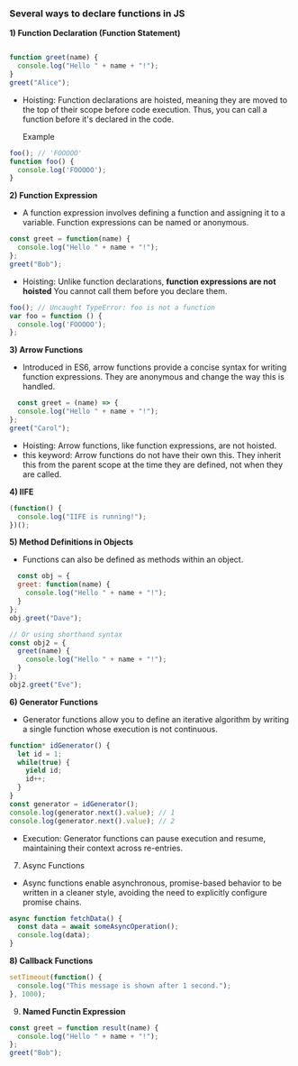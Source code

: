 ### Several ways to declare functions in JS

**1) Function Declaration (Function Statement)**

```js

function greet(name) {
  console.log("Hello " + name + "!");
}
greet("Alice");

```

- Hoisting: Function declarations are hoisted, meaning they are moved to the top of their scope before code execution. Thus, you can call a function before it's declared in the code.

  Example

```js
foo(); // 'FOOOOO'
function foo() {
  console.log('FOOOOO');
}
```

**2) Function Expression**

- A function expression involves defining a function and assigning it to a variable. Function expressions can be named or anonymous.

```js
const greet = function(name) {
  console.log("Hello " + name + "!");
};
greet("Bob");
```

- Hoisting: Unlike function declarations, **function expressions are not hoisted** You cannot call them before you declare them.

```js
foo(); // Uncaught TypeError: foo is not a function
var foo = function () {
  console.log('FOOOOO');
};
```

**3) Arrow Functions**

- Introduced in ES6, arrow functions provide a concise syntax for writing function expressions. They are anonymous and change the way this is handled.

```js
  const greet = (name) => {
  console.log("Hello " + name + "!");
};
greet("Carol");
```
- Hoisting: Arrow functions, like function expressions, are not hoisted.
- this keyword: Arrow functions do not have their own this. They inherit this from the parent scope at the time they are defined, not when they are called.



**4) IIFE**

```js
(function() {
  console.log("IIFE is running!");
})();

```


**5)  Method Definitions in Objects**

- Functions can also be defined as methods within an object.

```js
  const obj = {
  greet: function(name) {
    console.log("Hello " + name + "!");
  }
};
obj.greet("Dave");

// Or using shorthand syntax
const obj2 = {
  greet(name) {
    console.log("Hello " + name + "!");
  }
};
obj2.greet("Eve");
```

**6) Generator Functions**

- Generator functions allow you to define an iterative algorithm by writing a single function whose execution is not continuous.

```js
function* idGenerator() {
  let id = 1;
  while(true) {
    yield id;
    id++;
  }
}
const generator = idGenerator();
console.log(generator.next().value); // 1
console.log(generator.next().value); // 2
```

- Execution: Generator functions can pause execution and resume, maintaining their context across re-entries.


7) Async Functions

- Async functions enable asynchronous, promise-based behavior to be written in a cleaner style, avoiding the need to explicitly configure promise chains.


```js
async function fetchData() {
  const data = await someAsyncOperation();
  console.log(data);
}
```

**8) Callback Functions**

```js
setTimeout(function() {
  console.log("This message is shown after 1 second.");
}, 1000);
```

9) **Named Functin Expression**

```js
const greet = function result(name) {
  console.log("Hello " + name + "!");
};
greet("Bob");
```

